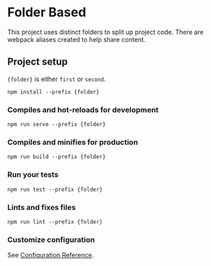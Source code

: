 # Folder Based

This project uses distinct folders to split up project code. There are webpack aliases created to help share content.

## Project setup

`{folder}` is either `first` or `second`.

```
npm install --prefix {folder}
```

### Compiles and hot-reloads for development

```
npm run serve --prefix {folder}
```

### Compiles and minifies for production

```
npm run build --prefix {folder}
```

### Run your tests

```
npm run test --prefix {folder}
```

### Lints and fixes files

```
npm run lint --prefix {folder}
```

### Customize configuration

See [Configuration Reference](https://cli.vuejs.org/config/).

